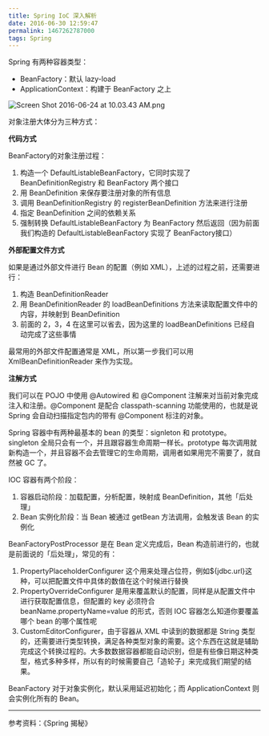```yaml
---
title: Spring IoC 深入解析
date: 2016-06-30 12:59:47
permalink: 1467262787000
tags: Spring
---
```


Spring 有两种容器类型：

- BeanFactory：默认 lazy-load
- ApplicationContext：构建于 BeanFactory 之上

![Screen Shot 2016-06-24 at 10.03.43 AM.png](http://cdn.yyqian.com/201606241004-FqiUyxfP_kWIWmoqQbO6ShhD-_Pm?imageView2/2/w/800/h/600)

对象注册大体分为三种方式：

**代码方式**

BeanFactory的对象注册过程：

1. 构造一个 DefaultListableBeanFactory，它同时实现了 BeanDefinitionRegistry 和 BeanFactory 两个接口
2. 用 BeanDefinition 来保存要注册对象的所有信息
3. 调用 BeanDefinitionRegistry 的 registerBeanDefinition 方法来进行注册
4. 指定 BeanDefinition 之间的依赖关系
5. 强制转换 DefaultListableBeanFactory 为 BeanFactory 然后返回（因为前面我们构造的 DefaultListableBeanFactory 实现了 BeanFactory接口）
<!-- more -->
**外部配置文件方式**

如果是通过外部文件进行 Bean 的配置（例如 XML），上述的过程之前，还需要进行：

1. 构造 BeanDefinitionReader
2. 用 BeanDefinitionReader 的 loadBeanDefinitions 方法来读取配置文件中的内容，并映射到 BeanDefinition
3. 前面的 2，3，4 在这里可以省去，因为这里的 loadBeanDefinitions 已经自动完成了这些事情

最常用的外部文件配置通常是 XML，所以第一步我们可以用 XmlBeanDefinitionReader 来作为实现。

**注解方式**

我们可以在 POJO 中使用 @Autowired 和 @Component 注解来对当前对象完成注入和注册。@Component 是配合 classpath-scanning 功能使用的，也就是说 Spring 会自动扫描指定包内的带有 @Component 标注的对象。

Spring 容器中有两种最基本的 bean 的类型：signleton 和 prototype。singleton 全局只会有一个，并且跟容器生命周期一样长。prototype 每次调用就新构造一个，并且容器不会去管理它的生命周期，调用者如果用完不需要了，就自然被 GC 了。

IOC 容器有两个阶段：

1. 容器启动阶段：加载配置，分析配置，映射成 BeanDefinition，其他「后处理」
2. Bean 实例化阶段：当 Bean 被通过 getBean 方法调用，会触发该 Bean 的实例化

BeanFactoryPostProcessor 是在 Bean 定义完成后，Bean 构造前进行的，也就是前面说的「后处理」，常见的有：

1. PropertyPlaceholderConfigurer 这个用来处理占位符，例如${jdbc.url}这种，可以把配置文件中具体的数值在这个时候进行替换
2. PropertyOverrideConfigurer 是用来覆盖默认的配置，同样是从配置文件中进行获取配置信息，但配置的 key 必须符合 beanName.propertyName=value 的形式，否则 IOC 容器怎么知道你要覆盖哪个 bean 的哪个属性呢
3. CustomEditorConfigurer，由于容器从 XML 中读到的数据都是 String 类型的，还需要进行类型转换，满足各种类型对象的需要。这个东西在这就是辅助完成这个转换过程的。大多数数据容器都能自动识别，但是有些像日期这种类型，格式多种多样，所以有的时候需要自己「造轮子」来完成我们期望的结果。

BeanFactory 对于对象实例化，默认采用延迟初始化；而 ApplicationContext 则会实例化所有的 Bean。

---

参考资料：《Spring 揭秘》